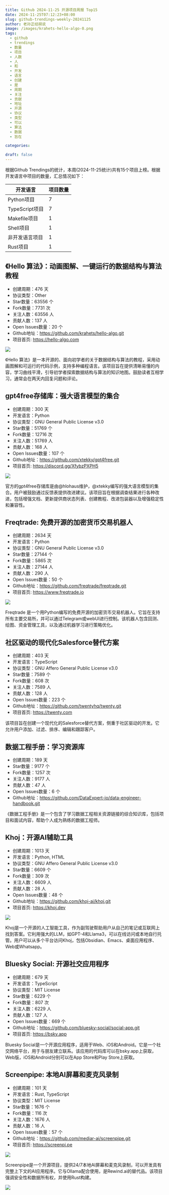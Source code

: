 ```yaml
---
title: Github 2024-11-25 开源项目周报 Top15
date: 2024-11-25T07:12:23+08:00
slug: github-trendings-weekly-20241125
author: 老孙正经胡说
image: /images/krahets-hello-algo-0.png
tags:
  - github
  - trendings
  - 数量
  - 项目
  - 人数
  - 人
  - 和
  - 开发
  - 语言
  - 创建
  - 是
  - 周期
  - 关注
  - 贡献
  - 地址
  - 开源
  - 协议
  - 类型
  - 可以
  - 算法
  - 数据
  - 旨在

categories:

draft: false
---
```



根据Github Trendings的统计，本周(2024-11-25统计)共有15个项目上榜。根据开发语言中项目的数量，汇总情况如下：

| 开发语言 | 项目数量 |
|  ----  | ----  |
| Python项目 | 7 |
| TypeScript项目 | 7 |
| Makefile项目 | 1 |
| Shell项目 | 1 |
| 非开发语言项目 | 1 |
| Rust项目 | 1 |

## 《Hello 算法》：动画图解、一键运行的数据结构与算法教程

* 创建周期：476 天
* 协议类型：Other
* Star数量：63556 个
* Fork数量：7731 次
* 关注人数：63556 人
* 贡献人数：137 人
* Open Issues数量：20 个
* Github地址：https://github.com/krahets/hello-algo.git
* 项目首页: https://hello-algo.com


![](/images/krahets-hello-algo-0.png)

《Hello 算法》是一本开源的、面向初学者的关于数据结构与算法的教程，采用动画图解和可运行的代码示例，支持多种编程语言。该项目旨在提供清晰易懂的内容，学习曲线平滑，引导初学者探索数据结构与算法的知识地图。鼓励读者互相学习，通常会在两天内回复问题和评论。

## gpt4free存储库：强大语言模型的集合

* 创建周期：300 天
* 开发语言：Python
* 协议类型：GNU General Public License v3.0
* Star数量：51769 个
* Fork数量：12716 次
* 关注人数：51769 人
* 贡献人数：168 人
* Open Issues数量：107 个
* Github地址：https://github.com/xtekky/gpt4free.git
* 项目首页: https://discord.gg/XfybzPXPH5


![](/images/xtekky-gpt4free-0.png)

官方的gpt4free存储库是由@hlohaus维护，@xtekky编写的强大语言模型的集合。用户被鼓励通过反馈表提供改进建议。该项目旨在根据调查结果进行各种改进，包括增强文档、更新提供商状态列表、创建教程、改进包装器以及增强稳定性和兼容性。

## Freqtrade: 免费开源的加密货币交易机器人

* 创建周期：2634 天
* 开发语言：Python
* 协议类型：GNU General Public License v3.0
* Star数量：27144 个
* Fork数量：5865 次
* 关注人数：27144 人
* 贡献人数：290 人
* Open Issues数量：50 个
* Github地址：https://github.com/freqtrade/freqtrade.git
* 项目首页: https://www.freqtrade.io


![](/images/freqtrade-freqtrade-0.png)

Freqtrade 是一个用Python编写的免费开源的加密货币交易机器人。它旨在支持所有主要交易所，并可以通过Telegram或webUI进行控制。该机器人包含回测、绘图、资金管理工具，以及通过机器学习进行策略优化。

## 社区驱动的现代化Salesforce替代方案

* 创建周期：403 天
* 开发语言：TypeScript
* 协议类型：GNU Affero General Public License v3.0
* Star数量：7589 个
* Fork数量：608 次
* 关注人数：7589 人
* 贡献人数：128 人
* Open Issues数量：223 个
* Github地址：https://github.com/twentyhq/twenty.git
* 项目首页: https://twenty.com


该项目旨在创建一个现代化的Salesforce替代方案，侧重于社区驱动的开发。它允许用户添加、过滤、排序、编辑和跟踪客户。

## 数据工程手册：学习资源库

* 创建周期：189 天
* Star数量：9177 个
* Fork数量：1257 次
* 关注人数：9177 人
* 贡献人数：47 人
* Open Issues数量：6 个
* Github地址：https://github.com/DataExpert-io/data-engineer-handbook.git


《数据工程手册》是一个包含了学习数据工程相关资源链接的综合知识库，包括项目和面试内容，帮助个人成为熟练的数据工程师。

## Khoj：开源AI辅助工具

* 创建周期：1013 天
* 开发语言：Python, HTML
* 协议类型：GNU Affero General Public License v3.0
* Star数量：6609 个
* Fork数量：309 次
* 关注人数：6609 人
* 贡献人数：28 人
* Open Issues数量：48 个
* Github地址：https://github.com/khoj-ai/khoj.git
* 项目首页: https://khoj.dev


![](/images/khoj-ai-khoj-0.png)

Khoj是一个开源的人工智能工具，作为副驾驶帮助用户从自己的笔记或互联网上找到答案。它利用强大的LLM，如GPT-4和Llama3，可以在线访问或本地自行托管。用户可以从多个平台访问Khoj，包括Obsidian、Emacs、桌面应用程序、Web或Whatsapp。

## Bluesky Social: 开源社交应用程序

* 创建周期：679 天
* 开发语言：TypeScript
* 协议类型：MIT License
* Star数量：6229 个
* Fork数量：807 次
* 关注人数：6229 人
* 贡献人数：127 人
* Open Issues数量：669 个
* Github地址：https://github.com/bluesky-social/social-app.git
* 项目首页: https://bsky.app


Bluesky Social是一个开源应用程序，适用于Web、iOS和Android。它是一个社交网络平台，用于与朋友建立联系。该应用的代码库可以在bsky.app上获取，Web版，iOS和Android分别可以在App Store和Play Store上获取。

## Screenpipe: 本地AI屏幕和麦克风录制

* 创建周期：101 天
* 开发语言：Rust, TypeScript
* 协议类型：MIT License
* Star数量：1676 个
* Fork数量：116 次
* 关注人数：1676 人
* 贡献人数：16 人
* Open Issues数量：57 个
* Github地址：https://github.com/mediar-ai/screenpipe.git
* 项目首页: https://screenpi.pe


![](/images/mediar-ai-screenpipe-0.png)

Screenpipe是一个开源项目，提供24/7本地AI屏幕和麦克风录制，可以开发具有完整上下文的AI应用程序。它与Ollama配合使用，是Rewind.ai的替代品。该项目强调安全性和数据所有权，并使用Rust构建。

![](/images/mediar-ai-screenpipe-1.png)

